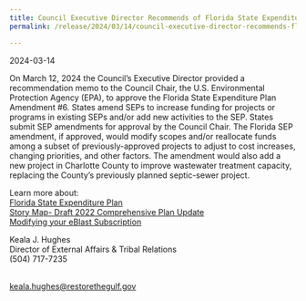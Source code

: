 ```yaml
---
title: Council Executive Director Recommends of Florida State Expenditure Plan Amendment #6
permalink: /release/2024/03/14/council-executive-director-recommends-florida-state-expenditure-plan-amendment-6

---
```

2024-03-14

On March 12, 2024 the Council’s Executive Director provided a recommendation memo to the Council Chair, the U.S. Environmental Protection Agency (EPA), to approve the Florida State Expenditure Plan Amendment #6. States amend SEPs to increase funding for projects or programs in existing SEPs and/or add new activities to the SEP. States submit SEP amendments for approval by the Council Chair. The Florida SEP amendment, if approved, would modify scopes and/or reallocate funds among a subset of previously-approved projects to adjust to cost increases, changing priorities, and other factors. The amendment would also add a new project in Charlotte County to improve wastewater treatment capacity, replacing the County’s previously planned septic-sewer project.

Learn more about:  
[Florida State Expenditure Plan](/spill-impact-component/florida)  
[Story Map- Draft 2022 Comprehensive Plan Update](https://gcc02.safelinks.protection.outlook.com/?url=https%3A%2F%2Farcg.is%2F0vzX841&data=05%7C02%7Celwilson%40contractor.usgs.gov%7Cf2c3a065d54f4da23c1908dc437753da%7C0693b5ba4b184d7b9341f32f400a5494%7C0%7C0%7C638459426991645767%7CUnknown%7CTWFpbGZsb3d8eyJWIjoiMC4wLjAwMDAiLCJQIjoiV2luMzIiLCJBTiI6Ik1haWwiLCJXVCI6Mn0%3D%7C0%7C%7C%7C&sdata=NknkCvGpuLdYSJvhoWH%2F2y043NuZYif9gwHklvvIDBk%3D&reserved=0)  
[Modifying your eBlast Subscription](https://gcc02.safelinks.protection.outlook.com/?url=https%3A%2F%2Fwww.restorethegulf.gov%2Fapps%2Feblast%2FModifyInformation.aspx&data=05%7C02%7Celwilson%40contractor.usgs.gov%7Cf2c3a065d54f4da23c1908dc437753da%7C0693b5ba4b184d7b9341f32f400a5494%7C0%7C0%7C638459426991653125%7CUnknown%7CTWFpbGZsb3d8eyJWIjoiMC4wLjAwMDAiLCJQIjoiV2luMzIiLCJBTiI6Ik1haWwiLCJXVCI6Mn0%3D%7C0%7C%7C%7C&sdata=uHzOPesWW7nkSuTzD4KHL9QRSl5t817K98y4fQDmgHI%3D&reserved=0)

Keala J. Hughes  
Director of External Affairs & Tribal Relations  
(504) 717-7235  
 

[keala.hughes@restorethegulf.gov](mailto:keala.hughes@restorethegulf.gov)